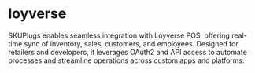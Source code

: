 # loyverse
SKUPlugs enables seamless integration with Loyverse POS, offering real-time sync of inventory, sales, customers, and employees. Designed for retailers and developers, it leverages OAuth2 and API access to automate processes and streamline operations across custom apps and platforms.
